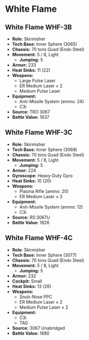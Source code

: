 # White Flame
## White Flame WHF-3B
- **Role:** Skirmisher
- **Tech Base:** Inner Sphere (3065)
- **Chassis:** 70 tons Quad (Endo Steel)
- **Movement:** 5 / 8, Light
  - **Jumping:** 5
- **Armor:** 233
- **Heat Sinks:** 11 (22)
- **Weapons:**
  - Large Pulse Laser
  - ER Medium Laser × 2
  - Medium Pulse Laser
- **Equipment:**
  - Anti-Missile System (ammo: 24)
  - C3i
- **Source:** TRO 3067
- **Battle Value:** 1637

## White Flame WHF-3C
- **Role:** Skirmisher
- **Tech Base:** Inner Sphere (3069)
- **Chassis:** 70 tons Quad (Endo Steel)
- **Movement:** 5 / 8, Light
  - **Jumping:** 5
- **Armor:** 224
- **Gyroscope:** Heavy-Duty Gyro
- **Heat Sinks:** 10 (20)
- **Weapons:**
  - Plasma Rifle (ammo: 20)
  - ER Medium Laser × 2
- **Equipment:**
  - Anti-Missile System (ammo: 12)
  - C3i
- **Source:** RS:3067U
- **Battle Value:** 1826

## White Flame WHF-4C
- **Role:** Skirmisher
- **Tech Base:** Inner Sphere (3077)
- **Chassis:** 70 tons Quad (Endo Steel)
- **Movement:** 5 / 8, Light
  - **Jumping:** 5
- **Armor:** 232
- **Cockpit:** Small
- **Heat Sinks:** 13 (26)
- **Weapons:**
  - Snub-Nose PPC
  - ER Medium Laser × 2
  - Medium Pulse Laser × 2
- **Equipment:**
  - C3i
  - TAG
- **Source:** 3067 Unabridged
- **Battle Value:** 1680


